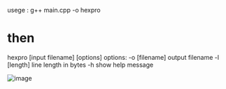 usege :
g++ main.cpp -o hexpro
# then
hexpro [input filename] [options]
options:
    -o [filename]   output filename
    -l [length]     line length in bytes
    -h              show help message

![image](https://github.com/user-attachments/assets/c12dbc0e-e876-4792-87ae-6b9f27a68588)
